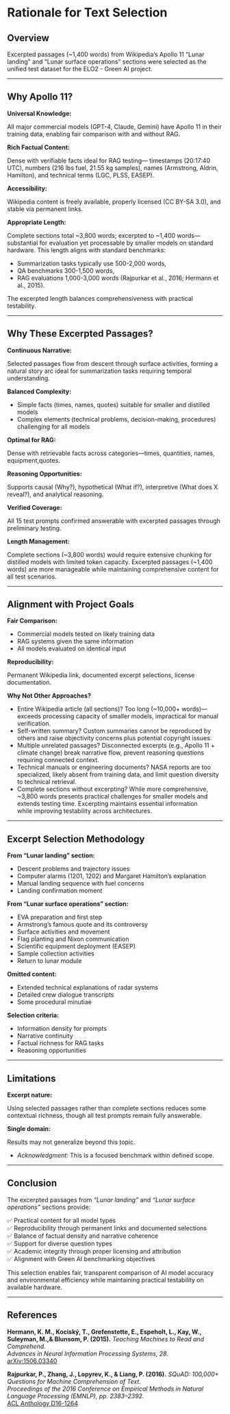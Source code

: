 # Rationale for Text Selection

## Overview  

Excerpted passages (~1,400 words) from Wikipedia’s Apollo 11 “Lunar landing”
and “Lunar surface operations” sections were selected as the unified test
dataset for the ELO2 - Green AI project.

---

## Why Apollo 11?  

**Universal Knowledge:**

All major commercial models (GPT-4, Claude, Gemini) have Apollo 11 in their
training data, enabling fair comparison with and without RAG.

**Rich Factual Content:**

Dense with verifiable facts ideal for RAG testing— timestamps (20:17:40 UTC),
numbers (216 lbs fuel, 21.55 kg samples), names (Armstrong, Aldrin, Hamilton),
and technical terms (LGC, PLSS, EASEP).

**Accessibility:**

Wikipedia content is freely available, properly licensed (CC BY-SA 3.0), and stable
via permanent links.

**Appropriate Length:**

Complete sections total ~3,800 words; excerpted to ~1,400 words—substantial for
evaluation yet processable by smaller models on standard hardware. This length
aligns with standard benchmarks:

- Summarization tasks typically use 500-2,000 words,
- QA benchmarks 300-1,500 words,
- RAG evaluations 1,000-3,000 words (Rajpurkar et al., 2016; Hermann et al., 2015).

The excerpted length balances comprehensiveness with practical testability.

---

## Why These Excerpted Passages?  

**Continuous Narrative:**

Selected passages flow from descent through surface activities, forming a natural
story arc ideal for summarization tasks requiring temporal understanding.  

**Balanced Complexity:**  

- Simple facts (times, names, quotes) suitable for smaller and distilled models
- Complex elements (technical problems, decision-making, procedures) challenging
  for all models

**Optimal for RAG:**

Dense with retrievable facts across categories—times, quantities, names, equipment,quotes.

**Reasoning Opportunities:**

Supports causal (Why?), hypothetical (What if?), interpretive (What does X reveal?),
and analytical reasoning.

**Verified Coverage:**

All 15 test prompts confirmed answerable with excerpted passages through
preliminary testing.

**Length Management:**

Complete sections (~3,800 words) would require extensive chunking for distilled models
with limited token capacity. Excerpted passages (~1,400 words) are more manageable
while maintaining comprehensive content for all test scenarios.

---

## Alignment with Project Goals  

**Fair Comparison:**  

- Commercial models tested on likely training data  
- RAG systems given the same information  
- All models evaluated on identical input
  
**Reproducibility:**

Permanent Wikipedia link, documented excerpt selections, license documentation.

**Why Not Other Approaches?**  

- Entire Wikipedia article (all sections)?
  Too long (~10,000+ words)—exceeds processing capacity of smaller models,
  impractical for manual verification.  
- Self-written summary?
  Custom summaries cannot be reproduced by others and raise objectivity concerns
  plus potential copyright issues.  
- Multiple unrelated passages?
  Disconnected excerpts (e.g., Apollo 11 + climate change) break narrative flow,
  prevent reasoning questions requiring connected context.  
- Technical manuals or engineering documents?
  NASA reports are too specialized, likely absent from training data, and limit
  question diversity to technical retrieval.  
- Complete sections without excerpting?
  While more comprehensive, ~3,800 words presents practical challenges for smaller
  models and extends testing time. Excerpting maintains essential information  
  while improving testability across architectures.

---

## Excerpt Selection Methodology  

**From “Lunar landing” section:**  

- Descent problems and trajectory issues  
- Computer alarms (1201, 1202) and Margaret Hamilton’s explanation  
- Manual landing sequence with fuel concerns  
- Landing confirmation moment  

**From “Lunar surface operations” section:**  

- EVA preparation and first step  
- Armstrong’s famous quote and its controversy  
- Surface activities and movement  
- Flag planting and Nixon communication  
- Scientific equipment deployment (EASEP)  
- Sample collection activities  
- Return to lunar module

**Omitted content:**  

- Extended technical explanations of radar systems  
- Detailed crew dialogue transcripts  
- Some procedural minutiae  

**Selection criteria:**  

- Information density for prompts  
- Narrative continuity  
- Factual richness for RAG tasks  
- Reasoning opportunities  

---

## Limitations  

**Excerpt nature:**

Using selected passages rather than complete sections reduces some contextual richness,
though all test prompts remain fully answerable.  

**Single domain:**

Results may not generalize beyond this topic.  

- *Acknowledgment:* This is a focused benchmark within defined scope.

---

## Conclusion  

The excerpted passages from *“Lunar landing”* and *“Lunar surface operations”*
sections provide:  

✅ Practical content for all model types  
✅ Reproducibility through permanent links and documented selections  
✅ Balance of factual density and narrative coherence  
✅ Support for diverse question types  
✅ Academic integrity through proper licensing and attribution  
✅ Alignment with Green AI benchmarking objectives  

This selection enables fair, transparent comparison of AI model accuracy and environmental
efficiency while maintaining practical testability on available hardware.

---

## References  

**Hermann, K. M., Kociský, T., Grefenstette, E., Espeholt, L., Kay, W., Suleyman,
M.,& Blunsom, P. (2015).**
*Teaching Machines to Read and Comprehend.*  
*Advances in Neural Information Processing Systems, 28.*  
[arXiv:1506.03340](https://arxiv.org/abs/1506.03340)  

**Rajpurkar, P., Zhang, J., Lopyrev, K., & Liang, P. (2016).**
*SQuAD: 100,000+ Questions for Machine Comprehension of Text.*  
*Proceedings of the 2016 Conference on Empirical Methods in Natural Language
Processing (EMNLP), pp. 2383–2392.*  
[ACL Anthology D16-1264](https://aclanthology.org/D16-1264/)  
